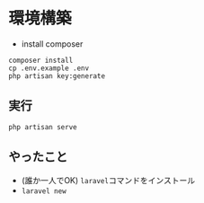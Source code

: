# 環境構築

* install composer

```
composer install
cp .env.example .env
php artisan key:generate
```


## 実行

```
php artisan serve
```

## やったこと

* (誰か一人でOK) `laravel`コマンドをインストール
* `laravel new`